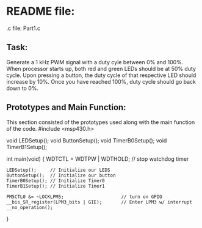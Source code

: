 # README file:
.c file: Part1.c

## Task:
Generate a 1 kHz PWM signal with a duty cyle between 0% and 100%. When processor starts up, both red and green LEDs should be at 50% duty cycle. Upon pressing a button, the duty cycle of that respective LED should increase by 10%. Once you have reached 100%, duty cycle should go back down to 0%.

## Prototypes and Main Function:
This section consisted of the prototypes used along with the main function of the code.
#include <msp430.h>


void LEDSetup();
void ButtonSetup();
void TimerB0Setup();
void TimerB1Setup();


int main(void)
{
    WDTCTL = WDTPW | WDTHOLD;                 // stop watchdog timer

    LEDSetup();     // Initialize our LEDS
    ButtonSetup();  // Initialize our button
    TimerB0Setup(); // Initialize Timer0
    TimerB1Setup(); // Initialize Timer1

    PM5CTL0 &= ~LOCKLPM5;                     // turn on GPIO
    __bis_SR_register(LPM3_bits | GIE);       // Enter LPM3 w/ interrupt
    __no_operation();
}

